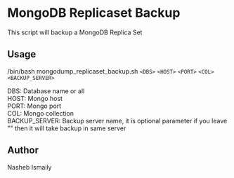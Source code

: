 # MongoDB Replicaset Backup

This script will backup a MongoDB Replica Set

## Usage

/bin/bash mongodump_replicaset_backup.sh `<DBS>` `<HOST>` `<PORT>` `<COL>` `<BACKUP_SERVER>`  

DBS:            Database name or all  
HOST:           Mongo host  
PORT:           Mongo port  
COL:            Mongo collection  
BACKUP_SERVER:  Backup server name, it is optional parameter if you leave "" then it will take backup in same server  

## Author

Nasheb Ismaily
